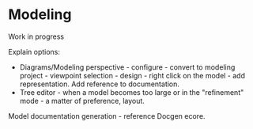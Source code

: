 # Modeling

Work in progress

Explain options:

- Diagrams/Modeling perspective - configure - convert to modeling project - viewpoint selection - design - right click on the model - add representation. Add reference to documentation.
- Tree editor - when a model becomes too large or in the "refinement" mode - a matter of preference, layout.

Model documentation generation - reference Docgen ecore.